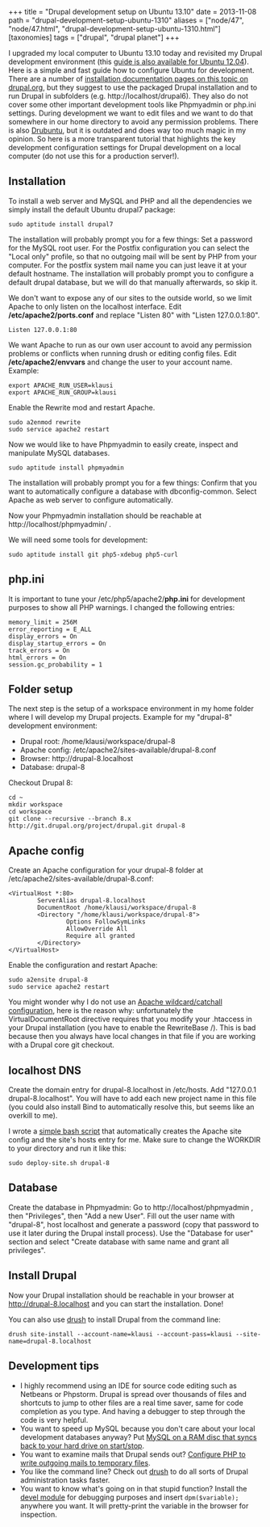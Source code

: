 +++
title = "Drupal development setup on Ubuntu 13.10"
date = 2013-11-08
path = "drupal-development-setup-ubuntu-1310"
aliases = ["node/47", "node/47.html", "drupal-development-setup-ubuntu-1310.html"]
[taxonomies]
tags = ["drupal", "drupal planet"]
+++

I upgraded my local computer to Ubuntu 13.10 today and revisited my Drupal development environment (this <a href="/dev-ubuntu-12-04">guide is also available for Ubuntu 12.04</a>). Here is a simple and fast guide how to configure Ubuntu for development. There are a number of <a href="http://drupal.org/node/262">installation documentation pages on this topic on drupal.org</a>, but they suggest to use the packaged Drupal installation and to run Drupal in subfolders (e.g. http://localhost/drupal6). They also do not cover some other important development tools like Phpmyadmin or php.ini settings. During development we want to edit files and we want to do that somewhere in our home directory to avoid any permission problems. There is also <a href="http://drupal.org/project/drubuntu">Drubuntu</a>, but it is outdated and does way too much magic in my opinion. So here is a more transparent tutorial that highlights the key development configuration settings for Drupal development on a local computer (do not use this for a production server!).<!-- more -->

<h2>Installation</h2>

To install a web server and MySQL and PHP and all the dependencies we simply install the default Ubuntu drupal7 package:
```
sudo aptitude install drupal7
```
The installation will probably prompt you for a few things: Set a password for the MySQL root user. For the Postfix configuration you can select the "Local only" profile, so that no outgoing mail will be sent by PHP from your computer. For the postfix system mail name you can just leave it at your default hostname. The installation will probably prompt you to configure a default drupal database, but we will do that manually afterwards, so skip it.

We don't want to expose any of our sites to the outside world, so we limit Apache to only listen on the localhost interface. Edit <strong>/etc/apache2/ports.conf</strong> and replace "Listen 80" with "Listen 127.0.0.1:80".
```
Listen 127.0.0.1:80
```

We want Apache to run as our own user account to avoid any permission problems or conflicts when running drush or editing config files. Edit <strong>/etc/apache2/envvars</strong> and change the user to your account name. Example:
```
export APACHE_RUN_USER=klausi
export APACHE_RUN_GROUP=klausi
```

Enable the Rewrite mod and restart Apache.
```
sudo a2enmod rewrite
sudo service apache2 restart
```

Now we would like to have Phpmyadmin to easily create, inspect and manipulate MySQL databases.
```
sudo aptitude install phpmyadmin
```
The installation will probably prompt you for a few things: Confirm that you want to automatically configure a database with dbconfig-common. Select Apache as web server to configure automatically.

Now your Phpmyadmin installation should be reachable at http://localhost/phpmyadmin/ .

We will need some tools for development:
```
sudo aptitude install git php5-xdebug php5-curl
```

<h2><a name="php.ini">php.ini</a></h2>

It is important to tune your /etc/php5/apache2/<strong>php.ini</strong> for development purposes to show all PHP warnings. I changed the following entries:
```
memory_limit = 256M
error_reporting = E_ALL
display_errors = On
display_startup_errors = On
track_errors = On
html_errors = On
session.gc_probability = 1
```

<h2>Folder setup</h2>

The next step is the setup of a workspace environment in my home folder where I will develop my Drupal projects. Example for my "drupal-8" development environment:
<ul>
  <li>Drupal root: /home/klausi/workspace/drupal-8</li>
  <li>Apache config: /etc/apache2/sites-available/drupal-8.conf</li>
  <li>Browser: http://drupal-8.localhost</li>
  <li>Database: drupal-8</li>
</ul>

Checkout Drupal 8:
```
cd ~
mkdir workspace
cd workspace
git clone --recursive --branch 8.x http://git.drupal.org/project/drupal.git drupal-8
```

<h2>Apache config</h2>

Create an Apache configuration for your drupal-8 folder at /etc/apache2/sites-available/drupal-8.conf:
```
<VirtualHost *:80>
        ServerAlias drupal-8.localhost
        DocumentRoot /home/klausi/workspace/drupal-8
        <Directory "/home/klausi/workspace/drupal-8">
                Options FollowSymLinks
                AllowOverride All
                Require all granted
        </Directory>
</VirtualHost>
```
Enable the configuration and restart Apache:
```
sudo a2ensite drupal-8
sudo service apache2 restart
```
You might wonder why I do not use an <a href="http://randyfay.com/content/quick-guide-wildcard-apache-vhosts">Apache wildcard/catchall configuration</a>, here is the reason why: unfortunately the VirtualDocumentRoot directive requires that you modify your .htaccess in your Drupal installation (you have to enable the RewriteBase /). This is bad because then you always have local changes in that file if you are working with a Drupal core git checkout.

<h2>localhost DNS</h2>

Create the domain entry for drupal-8.localhost in /etc/hosts. Add "127.0.0.1  drupal-8.localhost". You will have to add each new project name in this file (you could also install Bind to automatically resolve this, but seems like an overkill to me).

I wrote a <a href="/sites/default/files/deploy-site.sh_.txt">simple bash script</a> that automatically creates the Apache site config and the site's hosts entry for me. Make sure to change the WORKDIR to your directory and run it like this:
```
sudo deploy-site.sh drupal-8
```

<h2>Database</h2>

Create the database in Phpmyadmin: Go to http://localhost/phpmyadmin , then "Privileges", then "Add a new User". Fill out the user name with "drupal-8", host localhost and generate a password (copy that password to use it later during the Drupal install process). Use the "Database for user" section and select "Create database with same name and grant all privileges".

<h2>Install Drupal</h2>

Now your Drupal installation should be reachable in your browser at http://drupal-8.localhost and you can start the installation. Done!

You can also use <a href="https://github.com/drush-ops/drush">drush</a> to install Drupal from the command line:
```
drush site-install --account-name=klausi --account-pass=klausi --site-name=drupal-8.localhost
```

<h2>Development tips</h2>
<ul>
  <li>I highly recommend using an IDE for source code editing such as Netbeans or Phpstorm. Drupal is spread over thousands of files and shortcuts to jump to other files are a real time saver, same for code completion as you type. And having a debugger to step through the code is very helpful.</li>
  <li>You want to speed up MySQL because you don't care about your local development databases anyway? Put <a href="http://wolfgangziegler.net/ubuntu-11.04-simpletest-performance-upstart-mysql-ramdisk">MySQL on a RAM disc that syncs back to your hard drive on start/stop</a>.</li>
  <li>You want to examine mails that Drupal sends out? <a href="http://www.drupal4hu.com/node/55">Configure PHP to write outgoing mails to temporary files</a>.</li>
  <li>You like the command line? Check out <a href="https://github.com/drush-ops/drush">drush</a> to do all sorts of Drupal administration tasks faster.</li>
  <li>You want to know what's going on in that stupid function? Install the <a href="http://drupal.org/project/devel">devel module</a> for debugging purposes and insert <code>dpm($variable);</code> anywhere you want. It will pretty-print the variable in the browser for inspection.</li>
</ul>

        
